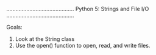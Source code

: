 ............................................
Python 5: Strings and File I/O
............................................

Goals:
1) Look at the String class
2) Use the open() function to open, read, and write files.

